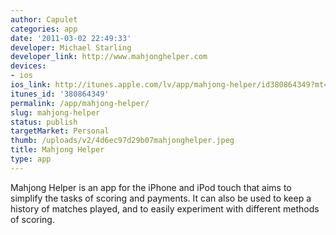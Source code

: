 ```yaml
---
author: Capulet
categories: app
date: '2011-03-02 22:49:33'
developer: Michael Starling
developer_link: http://www.mahjonghelper.com
devices: 
- ios
ios_link: http://itunes.apple.com/lv/app/mahjong-helper/id380864349?mt=8
itunes_id: '380864349'
permalink: /app/mahjong-helper/
slug: mahjong-helper
status: publish
targetMarket: Personal
thumb: /uploads/v2/4d6ec97d29b07mahjonghelper.jpeg
title: Mahjong Helper
type: app
---
```


Mahjong Helper is an app for the iPhone and iPod touch that aims to simplify the tasks of scoring and payments. It can also be used to keep a history of matches played, and to easily experiment with different methods of scoring.